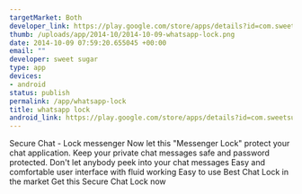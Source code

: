 ```yaml
--- 
targetMarket: Both
developer_link: https://play.google.com/store/apps/details?id=com.sweetsugar.whatsapplock
thumb: /uploads/app/2014-10/2014-10-09-whatsapp-lock.png
date: 2014-10-09 07:59:20.655045 +00:00
email: ""
developer: sweet sugar
type: app
devices: 
- android
status: publish
permalink: /app/whatsapp-lock
title: whatsapp lock
android_link: https://play.google.com/store/apps/details?id=com.sweetsugar.whatsapplock
---
```


Secure Chat - Lock messenger
Now let this "Messenger Lock" protect your chat application.
Keep your private chat messages safe and password protected.
Don't let anybody peek into your chat messages
Easy and comfortable user interface with fluid working
Easy to use 
Best Chat Lock in the market
Get this Secure Chat Lock now
